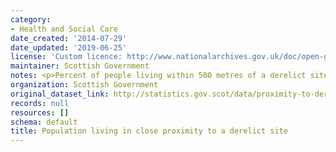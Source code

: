 ```yaml
---
category:
- Health and Social Care
date_created: '2014-07-29'
date_updated: '2019-06-25'
license: 'Custom licence: http://www.nationalarchives.gov.uk/doc/open-government-licence/version/3/'
maintainer: Scottish Government
notes: <p>Percent of people living within 500 metres of a derelict site.</p>
organization: Scottish Government
original_dataset_link: http://statistics.gov.scot/data/proximity-to-derelict-site
records: null
resources: []
schema: default
title: Population living in close proximity to a derelict site
---
```

